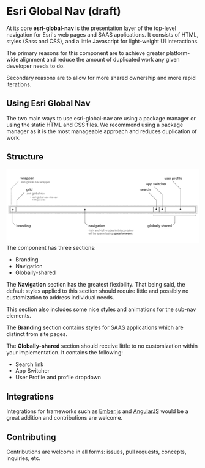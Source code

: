 # Esri Global Nav (draft)

At its core **esri-global-nav** is the presentation layer of the top-level navigation for Esri's web pages and SAAS applications.  It consists of HTML, styles (Sass and CSS), and a little Javascript for light-weight UI interactions.

The primary reasons for this component are to achieve greater platform-wide alignment and reduce the amount of duplicated work any given developer needs to do.

Secondary reasons are to allow for more shared ownership and more rapid iterations.

## Using Esri Global Nav
The two main ways to use esri-global-nav are using a package manager or using the static HTML and CSS files.  We recommend using a package manager as it is the most manageable approach and reduces duplication of work.

## Structure
![Global Nav structure](https://github.com/ArcGIS/esri-global-nav/raw/master/readme-assets/esri-global-nav-concepts.png)
The component has three sections:
* Branding
* Navigation
* Globally-shared

The **Navigation** section has the greatest flexibility.  That being said, the default styles applied to this section should require little and possibly no customization to address individual needs.

This section also includes some nice styles and animations for the sub-nav elements.

The **Branding** section contains styles for SAAS applications which are distinct from site pages.

The **Globally-shared** section should receive little to no customization within your implementation.  It contains the following:
* Search link
* App Switcher
* User Profile and profile dropdown

## Integrations
Integrations for frameworks such as [Ember.js](http://emberjs.com/) and [AngularJS](https://angularjs.org/) would be a great addition and contributions are welcome.

## Contributing
Contributions are welcome in all forms: issues, pull requests, concepts, inquiries, etc.

